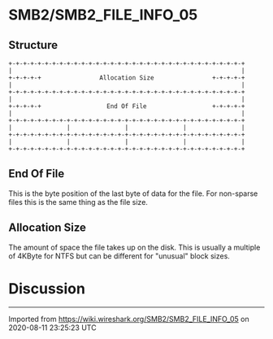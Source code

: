 # SMB2/SMB2\_FILE\_INFO\_05

## Structure

    +-+-+-+-+-+-+-+-+-+-+-+-+-+-+-+-+-+-+-+-+-+-+-+-+-+-+-+-+-+-+-+-+
    |                                                               |
    +-+-+-+-+                Allocation Size                +-+-+-+-+
    |                                                               |
    +-+-+-+-+-+-+-+-+-+-+-+-+-+-+-+-+-+-+-+-+-+-+-+-+-+-+-+-+-+-+-+-+
    |                                                               |
    +-+-+-+-+                  End Of File                  +-+-+-+-+
    |                                                               |
    +-+-+-+-+-+-+-+-+-+-+-+-+-+-+-+-+-+-+-+-+-+-+-+-+-+-+-+-+-+-+-+-+
    |               |               |               |               |
    +-+-+-+-+-+-+-+-+-+-+-+-+-+-+-+-+-+-+-+-+-+-+-+-+-+-+-+-+-+-+-+-+
    |               |               |               |               |
    +-+-+-+-+-+-+-+-+-+-+-+-+-+-+-+-+-+-+-+-+-+-+-+-+-+-+-+-+-+-+-+-+

## End Of File

This is the byte position of the last byte of data for the file. For non-sparse files this is the same thing as the file size.

## Allocation Size

The amount of space the file takes up on the disk. This is usually a multiple of 4KByte for NTFS but can be different for "unusual" block sizes.

# Discussion

---

Imported from https://wiki.wireshark.org/SMB2/SMB2_FILE_INFO_05 on 2020-08-11 23:25:23 UTC
